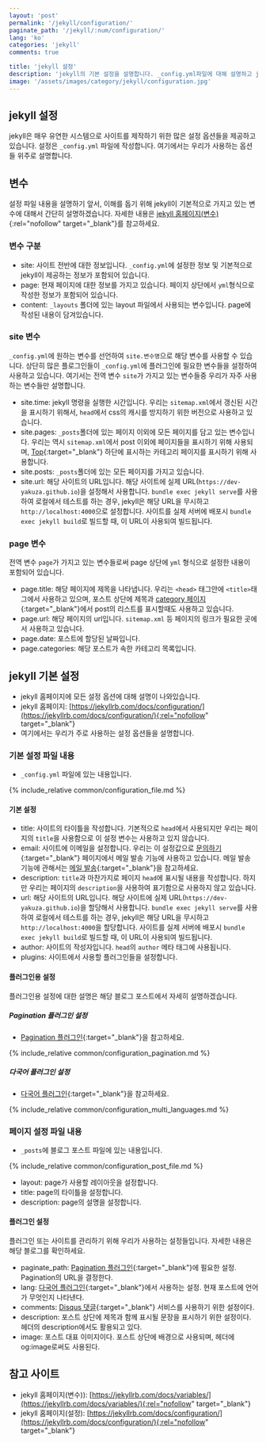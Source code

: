 ```yaml
---
layout: 'post'
permalink: '/jekyll/configuration/'
paginate_path: '/jekyll/:num/configuration/'
lang: 'ko'
categories: 'jekyll'
comments: true

title: 'jekyll 설정'
description: 'jekyll의 기본 설정을 설명합니다. _config.yml파일에 대해 설명하고 jekyll안에서 사용 가능한 변수들에 대해서 설명합니다.'
image: '/assets/images/category/jekyll/configuration.jpg'
---
```


## jekyll 설정
jekyll은 매우 유연한 시스템으로 사이트를 제작하기 위한 많은 설정 옵션들을 제공하고 있습니다. 설정은 ```_config.yml``` 파일에 작성합니다. 여기에서는 우리가 사용하는 옵션들 위주로 설명합니다.

## 변수
설정 파일 내용을 설명하기 앞서, 이해를 돕기 위해 jekyll이 기본적으로 가지고 있는 변수에 대해서 간단히 설명하겠습니다. 자세한 내용은 [jekyll 홈페이지(변수)](https://jekyllrb.com/docs/variables/){:rel="nofollow" target="_blank"}를 참고하세요.

### 변수 구분
- site: 사이트 전반에 대한 정보입니다. ```_config.yml```에 설정한 정보 및 기본적으로 jekyll이 제공하는 정보가 포함되어 있습니다.
- page: 현재 페이지에 대한 정보를 가지고 있습니다. 페이지 상단에서 ```yml```형식으로 작성한 정보가 포함되어 있습니다.
- content: ```_layouts``` 폴더에 있는 layout 파일에서 사용되는 변수입니다. page에 작성된 내용이 담겨있습니다.

### site 변수
```_config.yml```에 원하는 변수를 선언하여 ```site.변수명```으로 해당 변수를 사용할 수 있습니다. 상단히 많은 플로그인들이 ```_config.yml```에 플러그인에 필요한 변수들을 설정하여 사용하고 있습니다.
여기서는 전역 변수 ```site```가 가지고 있는 변수들중 우리가 자주 사용하는 변수들만 설명합니다.

- site.time: jekyll 명령을 실행한 시간입니다. 우리는 ```sitemap.xml```에서 갱신된 시간을 표시하기 위해서, ```head```에서 css의 캐시를 방지하기 위한 버전으로 사용하고 있습니다.
- site.pages: ```_posts```폴더에 있는 페이지 이외에 모든 페이지를 담고 있는 변수입니다. 우리는 역시 ```sitemap.xml```에서 post 이외에 페이지들을 표시하기 위해 사용되며, [Top]({{site.url}}){:target="_blank"} 하단에 표시하는 카테고리 페이지를 표시하기 위해 사용합니다.
- site.posts: ```_posts```폴더에 있는 모든 페이지를 가지고 있습니다.
- site.url: 해당 사이트의 URL입니다. 해당 사이트에 실제 URL(```https://dev-yakuza.github.io```)을 설정해서 사용합니다. ```bundle exec jekyll serve```를 사용하여 로컬에서 테스트를 하는 경우, jekyll은 해당 URL을 무시하고 ```http://localhost:4000```으로 설정합니다. 사이트를 실제 서버에 배포시 ```bundle exec jekyll build```로 빌드할 때, 이 URL이 사용되여 빌드됩니다.

### page 변수
전역 변수 ```page```가 가지고 있는 변수들로써 page 상단에 ```yml``` 형식으로 설정한 내용이 포함되어 있습니다.

- page.title: 해당 페이지에 제목을 나타냅니다. 우리는 ```<head>``` 태그안에 ```<title>```태그에서 사용하고 있으며, 포스트 상단에 제목과 [category 페이지]({{site.url}}/{{page.categories}}/){:target="_blank"}에서 post의 리스트를 표시할때도 사용하고 있습니다.
- page.url: 해당 페이지의 url입니다. ```sitemap.xml``` 등 페이지의 링크가 필요한 곳에서 사용하고 있습니다.
- page.date: 포스트에 할당된 날짜입니다.
- page.categories: 해당 포스트가 속한 카테고리 목록입니다.

## jekyll 기본 설정
- jekyll 홈페이지에 모든 설정 옵션에 대해 설명이 나와있습니다.
- jekyll 홈페이지: [https://jekyllrb.com/docs/configuration/](https://jekyllrb.com/docs/configuration/){:rel="nofollow" target="_blank"}
- 여기에서는 우리가 주로 사용하는 설정 옵션들을 설명합니다.

### 기본 설정 파일 내용
- ```_config.yml``` 파일에 있는 내용입니다.

{% include_relative common/configuration_file.md %}

#### 기본 설정
- title: 사이트의 타이틀을 작성합니다. 기본적으로 ```head```에서 사용되지만 우리는 페이지의 ```title```을 사용함으로 이 설정 변수는 사용하고 있지 않습니다.
- email: 사이트에 이메일을 설정합니다. 우리는 이 설정값으로 [문의하기]({{site.url}}/{{page.categories}}/disqus/){:target="_blank"} 페이지에서 메일 발송 기능에 사용하고 있습니다. 메일 발송 기능에 관해서는 [메일 발송]({{site.url}}/{{page.categories}}/send_mail/){:target="_blank"}을 참고하세요.
- description: ```title```과 마찬가지로 페이지 ```head```에 표시될 내용을 작성합니다. 하지만 우리는 페이지의 ```description```을 사용하여 표기함으로 사용하지 않고 있습니다.
- url: 해당 사이트의 URL입니다. 해당 사이트에 실제 URL(```https://dev-yakuza.github.io```)을 할당해서 사용합니다. ```bundle exec jekyll serve```를 사용하여 로컬에서 테스트를 하는 경우, jekyll은 해당 URL을 무시하고 ```http://localhost:4000```을 할당합니다. 사이트를 실제 서버에 배포시 ```bundle exec jekyll build```로 빌드할 때, 이 URL이 사용되여 빌드됩니다.
- author: 사이트의 작성자입니다. ```head```의 ```author``` 메타 태그에 사용됩니다.
- plugins: 사이트에서 사용할 플러그인들을 설정합니다.

#### 플러그인용 설정
플러그인용 설정에 대한 설명은 해당 블로그 포스트에서 자세히 설명하겠습니다.

##### Pagination 플러그인 설정
- [Pagination 플러그인]({{site.url}}/{{page.categories}}/plugin_pagination/){:target="_blank"}을 참고하세요.

{% include_relative common/configuration_pagination.md %}

##### 다국어 플러그인 설정
- [다국어 플러그인]({{site.url}}/{{page.categories}}/plugin_multi_language/){:target="_blank"}을 참고하세요.

{% include_relative common/configuration_multi_languages.md %}

### 페이지 설정 파일 내용
- ```_posts```에 블로그 포스트 파일에 있는 내용입니다.

{% include_relative common/configuration_post_file.md %}

- layout: page가 사용할 레이아웃을 설정합니다.
- title: page의 타이틀을 설정합니다.
- description: page의 설명을 설정합니다.

#### 플러그인 설정
플러그인 또는 사이트를 관리하기 위해 우리가 사용하는 설정들입니다. 자세한 내용은 해당 블로그를 확인하세요.
- paginate_path: [Pagination 플러그인]({{site.url}}/{{page.categories}}/plugin_pagination/){:target="_blank"}에 필요한 설정. Pagination의 URL을 결정한다.
- lang: [다국어 플러그인]({{site.url}}/{{page.categories}}/plugin_multi_language/){:target="_blank"}에서 사용하는 설정. 현재 포스트에 언어가 무엇인지 나타낸다.
- comments: [Disqus 댓글]({{site.url}}/{{page.categories}}/disqus/){:target="_blank"} 서비스를 사용하기 위한 설정이다.
- description: 포스트 상단에 제목과 함께 표시될 문장을 표시하기 위한 설정이다. 헤더의 description에서도 활용되고 있다.
- image: 포스트 대표 이미지이다. 포스트 상단에 배경으로 사용되며, 헤더에 og:image로써도 사용된다.

## 참고 사이트
- jekyll 홈페이지(변수)): [https://jekyllrb.com/docs/variables/](https://jekyllrb.com/docs/variables/){:rel="nofollow" target="_blank"}
- jekyll 홈페이지(설정): [https://jekyllrb.com/docs/configuration/](https://jekyllrb.com/docs/configuration/){:rel="nofollow" target="_blank"}